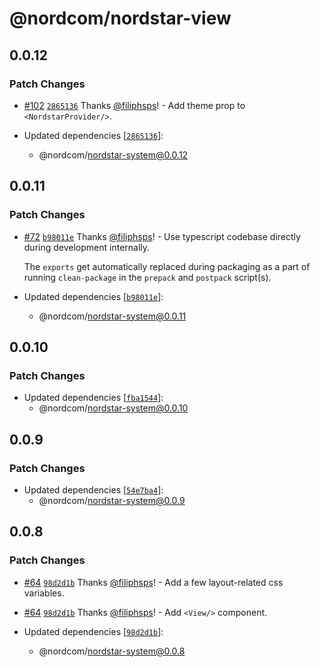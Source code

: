 # @nordcom/nordstar-view

## 0.0.12

### Patch Changes

-   [#102](https://github.com/NordcomInc/nordstar/pull/102) [`2865136`](https://github.com/NordcomInc/nordstar/commit/28651364a2fb32d9353733cf32a6dc01c5943bc4) Thanks [@filiphsps](https://github.com/filiphsps)! - Add theme prop to `<NordstarProvider/>`.

-   Updated dependencies [[`2865136`](https://github.com/NordcomInc/nordstar/commit/28651364a2fb32d9353733cf32a6dc01c5943bc4)]:
    -   @nordcom/nordstar-system@0.0.12

## 0.0.11

### Patch Changes

-   [#72](https://github.com/NordcomInc/nordstar/pull/72) [`b98011e`](https://github.com/NordcomInc/nordstar/commit/b98011e2b7b3bb992d5db3bfe64abccc9ff72596) Thanks [@filiphsps](https://github.com/filiphsps)! - Use typescript codebase directly during development internally.

    The `exports` get automatically replaced during packaging as a part of running `clean-package` in the `prepack` and `postpack` script(s).

-   Updated dependencies [[`b98011e`](https://github.com/NordcomInc/nordstar/commit/b98011e2b7b3bb992d5db3bfe64abccc9ff72596)]:
    -   @nordcom/nordstar-system@0.0.11

## 0.0.10

### Patch Changes

-   Updated dependencies [[`fba1544`](https://github.com/NordcomInc/nordstar/commit/fba1544bd929659f2d29c4b09d100b6aa44d650c)]:
    -   @nordcom/nordstar-system@0.0.10

## 0.0.9

### Patch Changes

-   Updated dependencies [[`54e7ba4`](https://github.com/NordcomInc/nordstar/commit/54e7ba4b91f90c91bb3faabbdfc51add5cc158c1)]:
    -   @nordcom/nordstar-system@0.0.9

## 0.0.8

### Patch Changes

-   [#64](https://github.com/NordcomInc/nordstar/pull/64) [`98d2d1b`](https://github.com/NordcomInc/nordstar/commit/98d2d1b73d8c7f5fea75d20a50d11433760252a4) Thanks [@filiphsps](https://github.com/filiphsps)! - Add a few layout-related css variables.

-   [#64](https://github.com/NordcomInc/nordstar/pull/64) [`98d2d1b`](https://github.com/NordcomInc/nordstar/commit/98d2d1b73d8c7f5fea75d20a50d11433760252a4) Thanks [@filiphsps](https://github.com/filiphsps)! - Add `<View/>` component.

-   Updated dependencies [[`98d2d1b`](https://github.com/NordcomInc/nordstar/commit/98d2d1b73d8c7f5fea75d20a50d11433760252a4)]:
    -   @nordcom/nordstar-system@0.0.8
